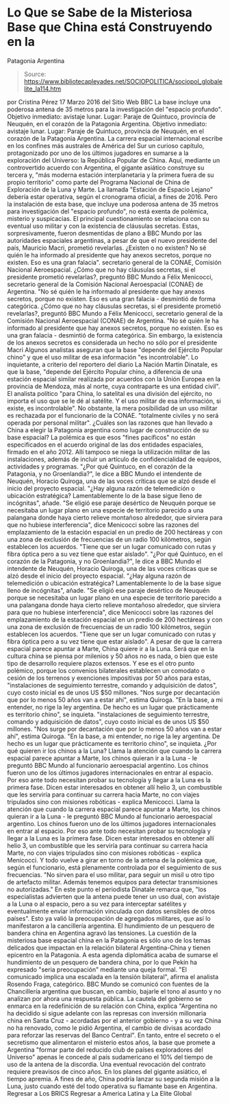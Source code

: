 # Lo Que se Sabe de la Misteriosa Base que China está Construyendo en la 
Patagonia Argentina

> Source: https://www.bibliotecapleyades.net/SOCIOPOLITICA/sociopol_globalelite_la114.htm

por Cristina Pérez 17 Marzo 2016
del Sitio Web BBC
La base incluye
una poderosa antena de 35 metros
para la investigación del "espacio profundo".
Objetivo inmediato: avistaje lunar. Lugar: Paraje de Quintuco, provincia de Neuquén, en el corazón de la Patagonia Argentina.
Objetivo inmediato: avistaje lunar.
Lugar: Paraje de Quintuco, provincia de Neuquén, en el corazón de la Patagonia Argentina.
La carrera espacial internacional escribe en los confines más australes de América del Sur un curioso capítulo, protagonizado por uno de los últimos jugadores en sumarse a la exploración del Universo:
la República Popular de China.
Aquí, mediante un controvertido acuerdo con Argentina, el gigante asiático construye su tercera y,
"más moderna estación interplanetaria y la primera fuera de su propio territorio" como parte del Programa Nacional de China de Exploración de la Luna y Marte.
La llamada "Estación de Espacio Lejano" debería estar operativa, según el cronograma oficial, a fines de 2016.
Pero la instalación de esta base, que incluye una poderosa antena de 35 metros para investigación del "espacio profundo", no está exenta de polémica, misterio y suspicacias.
El principal cuestionamiento se relaciona con su eventual uso militar y con la existencia de cláusulas secretas.
Estas, sorpresivamente, fueron desmentidas de plano a BBC Mundo por las autoridades espaciales argentinas, a pesar de que el nuevo presidente del país, Mauricio Macri, prometió revelarlas.
¿Existen o no existen?
No sé quién le ha informado al presidente
que hay anexos secretos,
porque no existen.
Eso es una gran falacia".
secretario general de la CONAE,
Comisión Nacional Aeroespacial.
¿Cómo que no hay cláusulas secretas, si el presidente prometió revelarlas?, preguntó BBC Mundo a Félix Menicocci, secretario general de la Comisión Nacional Aeroespacial (CONAE) de Argentina. "No sé quién le ha informado al presidente que hay anexos secretos, porque no existen. Eso es una gran falacia - desmintió de forma categórica.
¿Cómo que no hay cláusulas secretas, si el presidente prometió revelarlas?, preguntó BBC Mundo a Félix Menicocci, secretario general de la Comisión Nacional Aeroespacial (CONAE) de Argentina.
"No sé quién le ha informado al presidente que hay anexos secretos, porque no existen. Eso es una gran falacia - desmintió de forma categórica.
Sin embargo, la existencia de los anexos secretos es considerada un hecho no sólo por el presidente Macri
Algunos analistas aseguran que la base
"depende del Ejército Popular chino"
y que el uso militar de esa información "es incontrolable".
Lo inquietante, a criterio del reportero del diario La Nación Martin Dinatale, es que la base,
"depende del Ejército Popular chino, a diferencia de una estación espacial similar realizada por acuerdos con la Unión Europea en la provincia de Mendoza, más al norte, cuya contraparte es una entidad civil".
El analista político
"para China, lo satelital es una división del ejército, no importa el uso que se le dé al satélite. Y el uso militar de esa información, si existe, es incontrolable".
No obstante, la mera posibilidad de un uso militar es rechazada por el funcionario de la CONAE.
"totalmente civiles y no será operada por personal militar".
¿Cuáles son las razones que han llevado a China
a elegir la Patagonia argentina como lugar de construcción
de su base espacial?
La polémica es que esos "fines pacíficos" no están especificados en el acuerdo original de las dos entidades espaciales, firmado en el año 2012.
Allí tampoco se niega la utilización militar de las instalaciones, además de incluir un artículo de confidencialidad de equipos, actividades y programas.
"¿Por qué Quintuco, en el corazón de la Patagonia, y no Groenlandia?", le dice a BBC Mundo el intendente de Neuquén, Horacio Quiroga, una de las voces críticas que se alzó desde el inicio del proyecto espacial. "¿Hay alguna razón de telemedición o ubicación estratégica? Lamentablemente lo de la base sigue lleno de incógnitas", añade. "Se eligió ese paraje desértico de Neuquén porque se necesitaba un lugar plano en una especie de territorio parecido a una palangana donde haya cierto relieve montañoso alrededor, que sirviera para que no hubiese interferencia", dice Menicocci sobre las razones del emplazamiento de la estación espacial en un predio de 200 hectáreas y con una zona de exclusión de frecuencias de un radio 100 kilómetros, según establecen los acuerdos. "Tiene que ser un lugar comunicado con rutas y fibra óptica pero a su vez tiene que estar aislado".
"¿Por qué Quintuco, en el corazón de la Patagonia, y no Groenlandia?", le dice a BBC Mundo el intendente de Neuquén, Horacio Quiroga, una de las voces críticas que se alzó desde el inicio del proyecto espacial.
"¿Hay alguna razón de telemedición o ubicación estratégica? Lamentablemente lo de la base sigue lleno de incógnitas", añade.
"Se eligió ese paraje desértico de Neuquén porque se necesitaba un lugar plano en una especie de territorio parecido a una palangana donde haya cierto relieve montañoso alrededor, que sirviera para que no hubiese interferencia", dice Menicocci sobre las razones del emplazamiento de la estación espacial en un predio de 200 hectáreas y con una zona de exclusión de frecuencias de un radio 100 kilómetros, según establecen los acuerdos.
"Tiene que ser un lugar comunicado con rutas y fibra óptica pero a su vez tiene que estar aislado".
A pesar de que la carrera espacial
parece apuntar a Marte,
China quiere ir a la Luna.
Será que en la cultura china se piensa por milenios y 50 años no es nada, o bien que este tipo de desarrollo requiere plazos extensos.
Y ese es el otro punto polémico, porque los convenios bilaterales establecen un comodato o cesión de los terrenos y exenciones impositivas por 50 años para estas,
"instalaciones de seguimiento terrestre, comando y adquisición de datos", cuyo costo inicial es de unos US $50 millones. "Nos surge por decantación que por lo menos 50 años van a estar ahí", estima Quiroga. "En la base, a mi entender, no rige la ley argentina. De hecho es un lugar que prácticamente es territorio chino", se inquieta.
"instalaciones de seguimiento terrestre, comando y adquisición de datos", cuyo costo inicial es de unos US $50 millones.
"Nos surge por decantación que por lo menos 50 años van a estar ahí", estima Quiroga. "En la base, a mi entender, no rige la ley argentina. De hecho es un lugar que prácticamente es territorio chino", se inquieta.
¿Por qué quieren ir los chinos a la Luna?
Llama la atención que cuando la carrera espacial parece apuntar a Marte, los chinos quieran ir a la Luna - le preguntó BBC Mundo al funcionario aeroespacial argentino. Los chinos fueron uno de los últimos jugadores internacionales en entrar al espacio. Por eso ante todo necesitan probar su tecnología y llegar a la Luna es la primera fase. Dicen estar interesados en obtener allí helio 3, un combustible que les serviría para continuar su carrera hacia Marte, no con viajes tripulados sino con misiones robóticas - explica Menicocci.
Llama la atención que cuando la carrera espacial parece apuntar a Marte, los chinos quieran ir a la Luna - le preguntó BBC Mundo al funcionario aeroespacial argentino.
Los chinos fueron uno de los últimos jugadores internacionales en entrar al espacio. Por eso ante todo necesitan probar su tecnología y llegar a la Luna es la primera fase.
Dicen estar interesados en obtener allí helio 3, un combustible que les serviría para continuar su carrera hacia Marte, no con viajes tripulados sino con misiones robóticas - explica Menicocci.
Y todo vuelve a girar en torno de la antena de la polémica que, según el funcionario, está plenamente controlada por el seguimiento de sus frecuencias.
"No sirven para el uso militar, para seguir un misil u otro tipo de artefacto militar. Además tenemos equipos para detectar transmisiones no autorizadas."
En este punto el periodista Dinatale remarca que,
"los especialistas advierten que la antena puede tener un uso dual, con avistaje a la Luna o al espacio, pero a su vez para interceptar satélites y eventualmente enviar información vinculada con datos sensibles de otros países".
Esto ya valió la preocupación de agregados militares, que así lo manifestaron a la cancillería argentina.
El hundimiento de un pesquero
de bandera china en Argentina
agravó las tensiones.
La cuestión de la misteriosa base espacial china en la Patagonia es sólo uno de los temas delicados que impactan en la relación bilateral Argentina-China y tienen epicentro en la Patagonia.
A esta agenda diplomática acaba de sumarse el hundimiento de un pesquero de bandera china, por lo que Pekín ha expresado "seria preocupación" mediante una queja formal.
"El comunicado implica una escalada en la tensión bilateral", afirma el analista Rosendo Fraga, categórico.
BBC Mundo se comunicó con fuentes de la Chancillería argentina que buscan, en cambio, bajarle el tono al asunto y no analizan por ahora una respuesta pública.
La cautela del gobierno se enmarca en la redefinición de su relación con China, explica
"Argentina no ha decidido si sigue adelante con las represas con inversión millonaria china en Santa Cruz - acordadas por el anterior gobierno - y a su vez China no ha renovado, como le pidió Argentina, el cambio de divisas acordado para reforzar las reservas del Banco Central".
En tanto, entre el secreto o el secretismo que alimentaron el misterio estos años, la base que promete a Argentina "formar parte del reducido club de países exploradores del Universo" apenas le concede al país sudamericano el 10% del tiempo de uso de la antena de la discordia.
Una eventual revocación del contrato requiere preavisos de cinco años.
En los planes del gigante asiático, el tiempo apremia. A fines de año, China podría lanzar su segunda misión a la Luna, justo cuando esté del todo operativa su flamante base en Argentina.
Regresar a Los BRICS
Regresar a America Latina y La Elite Global
